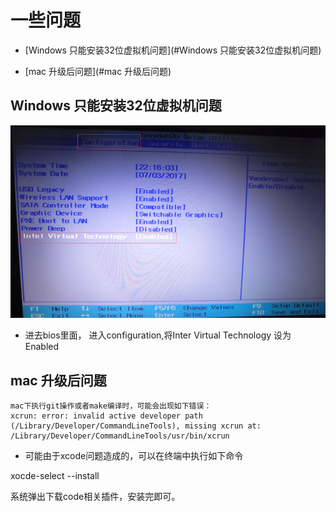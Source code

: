 # 一些问题

- [Windows 只能安装32位虚拟机问题](#Windows 只能安装32位虚拟机问题)  

- [mac 升级后问题](#mac 升级后问题)  


## Windows 只能安装32位虚拟机问题  

![../image/虚拟机/Virtual.png](../image/虚拟机/Virtual.png)   

- 进去bios里面， 进入configuration,将Inter Virtual Technology 设为 Enabled  

## mac 升级后问题

```
mac下执行git操作或者make编译时，可能会出现如下错误：
xcrun: error: invalid active developer path (/Library/Developer/CommandLineTools), missing xcrun at: /Library/Developer/CommandLineTools/usr/bin/xcrun
```
- 可能由于xcode问题造成的，可以在终端中执行如下命令   

xocde-select --install  

系统弹出下载code相关插件，安装完即可。  